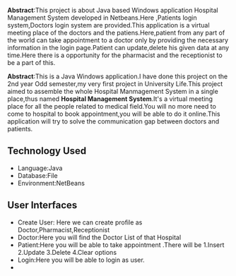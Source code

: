 <b>Abstract</b>:This project is about Java based Windows application Hospital Management System developed in Netbeans.Here ,Patients login system,Doctors login system are provided.This application is a virtual meeting place of the doctors and the patiens.Here,patient from any part of the world can take appointment to a doctor only by providing the necessary information in the login page.Patient can update,delete his given data at any time.Here there is a opportunity for the pharmacist and the receptionist to be a part of this.

<b>Abstract</b>:This is a Java Windows application.I have done this project on the 2nd year Odd semester,my very first project in University Life.This project aimed to assemble the whole Hospital Manmagement System in a single place,thus named  <b>Hospital Management System</b>.It's a virtual meeting place for all the people related to medical field.You will no more need to come to hospital to book appointment,you will be able to do it online.This application will try to solve the communication gap between doctors and patients.


## Technology Used

- Language:Java
- Database:File
- Environment:NetBeans

## User Interfaces
- Create User: Here we can create profile as Doctor,Pharmacist,Receptionist
- Doctor:Here you will find the Doctor List of that Hospital
- Patient:Here you will be able to take appointment .There will be 1.Insert 2.Update 3.Delete 4.Clear options
- Login:Here you will be able to login as user.
-



